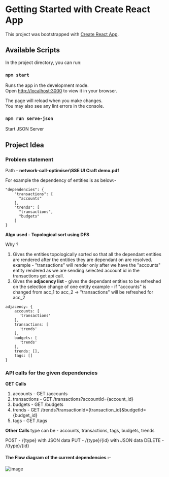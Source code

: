 # Getting Started with Create React App

This project was bootstrapped with [Create React App](https://github.com/facebook/create-react-app).

## Available Scripts

In the project directory, you can run:

### `npm start`

Runs the app in the development mode.\
Open [http://localhost:3000](http://localhost:3000) to view it in your browser.

The page will reload when you make changes.\
You may also see any lint errors in the console.

### `npm run serve-json`

Start JSON Server

## Project Idea 
### Problem statement
Path - <b>network-call-optimiser\SSE UI Craft demo.pdf</b>

For example the dependency of entities is as below:-
```
"dependencies": {
    "transactions": [
      "accounts"
    ],
    "trends": [
      "transactions",
      "budgets"
    ]
}
```
<b>Algo used - Topological sort using DFS</b>

Why ? 
1. Gives the entities topologically sorted so that all the dependant entities are rendered after the entities they are dependant on are resolved.
   example - "transactions" will render only after we have the "accounts" entity rendered as we are sending selected account id in the transactions get api call.
2. Gives the <b>adjacency list</b> - gives the dependant entities to be refreshed on the selection change of one entity
   example - if "accounts" is changed from acc_1 to acc_2 -> "transactions" will be refreshed for acc_2
```
adjacency: {
    accounts: [
      'transactions'
    ],
    transactions: [
      'trends'
    ],
    budgets: [
      'trends'
    ],
    trends: [],
    tags: []
}
  ```
### API calls for the given dependencies

<b> GET Calls </b>
1. accounts - GET /accounts
2. transactions - GET /transactions?accountId={account_id}
3. budgets - GET /budgets
4. trends - GET /trends?transactionId={transaction_id}&budgetId={budget_id}
5. tags - GET /tags

<b> Other Calls </b>
type can be - accounts, transactions, tags, budgets, trends

POST - /{type} with JSON data
PUT - /{type}/{id} with JSON data
DELETE - /{type}/{id}

#### The Flow diagram of the current dependencies :-

![image](https://user-images.githubusercontent.com/55315778/210150617-b7062ff6-c1a1-41ce-b746-27725c581fff.png)

